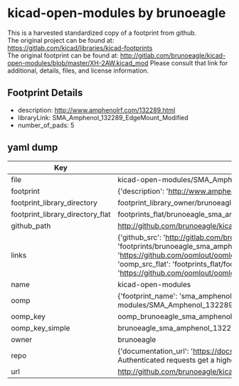 # kicad-open-modules by brunoeagle  
This is a harvested standardized copy of a footprint from github.  
The original project can be found at:  
https://gitlab.com/kicad/libraries/kicad-footprints  
The original footprint can be found at:
http://gitlab.com/brunoeagle/kicad-open-modules/blob/master/XH-2AW.kicad_mod
Please consult that link for additional, details, files, and license information.  
## Footprint Details
* description: http://www.amphenolrf.com/132289.html  
* libraryLink: SMA_Amphenol_132289_EdgeMount_Modified  
* number_of_pads: 5  
## yaml dump  
| Key | Value |  
| --- | --- |  
| file | kicad-open-modules/SMA_Amphenol_132289_EdgeMount_Modified.kicad_mod |  
| footprint | {'description': 'http://www.amphenolrf.com/132289.html', 'libraryLink': 'SMA_Amphenol_132289_EdgeMount_Modified', 'number_of_pads': 5} |  
| footprint_library_directory | footprint_library_owner/brunoeagle_kicad-open-modules |  
| footprint_library_directory_flat | footprints_flat/brunoeagle_sma_amphenol_132289_edgemount_modified_sma_amphenol_132289_edgemount_modified/working |  
| github_path | http://github.com/brunoeagle/kicad-open-modules/blob/master/SMA_Amphenol_132289_EdgeMount_Modified.kicad_mod |  
| links | {'github_src': 'http://gitlab.com/brunoeagle/kicad-open-modules/blob/master/XH-2AW.kicad_mod', 'github_src_repo': 'https://gitlab.com/kicad/libraries/kicad-footprints', 'oomp_bot': 'footprints/brunoeagle_sma_amphenol_132289_edgemount_modified_sma_amphenol_132289_edgemount_modified/working', 'oomp_bot_github': 'https://github.com/oomlout/oomlout_oomp_footprint_bot/tree/main/footprints/brunoeagle_sma_amphenol_132289_edgemount_modified_sma_amphenol_132289_edgemount_modified/working', 'oomp_src_flat': 'footprints_flat/footprints_flat/brunoeagle_sma_amphenol_132289_edgemount_modified_sma_amphenol_132289_edgemount_modified/working', 'oomp_src_flat_github': 'https://github.com/oomlout/oomlout_oomp_footprint_src/tree/main/footprints_flat/brunoeagle_sma_amphenol_132289_edgemount_modified_sma_amphenol_132289_edgemount_modified/working'} |  
| name | kicad-open-modules |  
| oomp | {'footprint_name': 'sma_amphenol_132289_edgemount_modified', 'library_name': 'kicad_open_modules', 'original_filename': 'kicad-open-modules/SMA_Amphenol_132289_EdgeMount_Modified.kicad_mod', 'owner_name': 'brunoeagle'} |  
| oomp_key | oomp_brunoeagle_sma_amphenol_132289_edgemount_modified_sma_amphenol_132289_edgemount_modified |  
| oomp_key_simple | brunoeagle_sma_amphenol_132289_edgemount_modified_sma_amphenol_132289_edgemount_modified |  
| owner | brunoeagle |  
| repo | {'documentation_url': 'https://docs.github.com/rest/overview/resources-in-the-rest-api#rate-limiting', 'message': "API rate limit exceeded for 84.66.173.59. (But here's the good news: Authenticated requests get a higher rate limit. Check out the documentation for more details.)"} |  
| url | http://github.com/brunoeagle/kicad-open-modules |  

